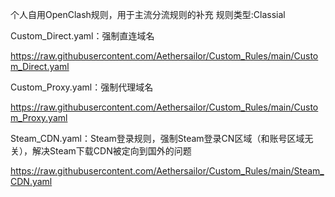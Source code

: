个人自用OpenClash规则，用于主流分流规则的补充
规则类型:Classial

Custom_Direct.yaml：强制直连域名

https://raw.githubusercontent.com/Aethersailor/Custom_Rules/main/Custom_Direct.yaml

Custom_Proxy.yaml：强制代理域名

https://raw.githubusercontent.com/Aethersailor/Custom_Rules/main/Custom_Proxy.yaml

Steam_CDN.yaml：Steam登录规则，强制Steam登录CN区域（和账号区域无关），解决Steam下载CDN被定向到国外的问题

https://raw.githubusercontent.com/Aethersailor/Custom_Rules/main/Steam_CDN.yaml

